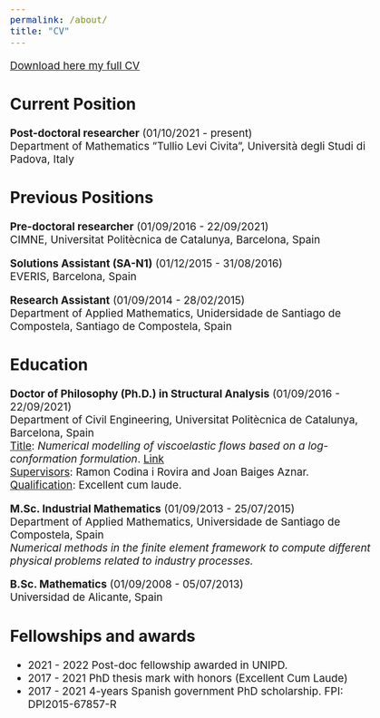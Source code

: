 ```yaml
---
permalink: /about/
title: "CV"
---
```


<style type="text/css">
  body{
  font-size: 14pt;
}
</style>

[Download here my full CV](https://laura-moreno.github.io/assets/docs/CV_220919.pdf)

## Current Position
**Post-doctoral researcher** (01/10/2021 - present)\
Department of Mathematics ”Tullio Levi Civita”, Università degli Studi di Padova, Italy

## Previous Positions
**Pre-doctoral researcher** (01/09/2016 - 22/09/2021)\
CIMNE, Universitat Politècnica de Catalunya, Barcelona, Spain

**Solutions Assistant (SA-N1)** (01/12/2015 - 31/08/2016)\
EVERIS, Barcelona, Spain

**Research Assistant** (01/09/2014 - 28/02/2015)\
Department of Applied Mathematics, Unidersidade de Santiago de Compostela, Santiago de
Compostela, Spain

## Education
**Doctor of Philosophy (Ph.D.) in Structural Analysis** (01/09/2016 - 22/09/2021)\
Department of Civil Engineering, Universitat Politècnica de Catalunya, Barcelona, Spain\
<u>Title</u>: *Numerical modelling of viscoelastic flows based on a log-conformation formulation*. [Link](https://laura-moreno.github.io/assets/docs/PhDThesisLauraMoreno.pdf)\
<u>Supervisors</u>: Ramon Codina i Rovira and Joan Baiges Aznar.\
<u>Qualification</u>: Excellent cum laude.

**M.Sc. Industrial Mathematics** (01/09/2013 - 25/07/2015)\
Department of Applied Mathematics, Universidade de Santiago de Compostela, Spain\
*Numerical methods in the finite element framework to compute different physical problems
related to industry processes.*

**B.Sc. Mathematics** (01/09/2008 - 05/07/2013)\
Universidad de Alicante, Spain

## Fellowships and awards
* 2021 - 2022 Post-doc fellowship awarded in UNIPD.
* 2017 - 2021 PhD thesis mark with honors (Excellent Cum Laude)
* 2017 - 2021 4-years Spanish government PhD scholarship. FPI: DPI2015-67857-R
